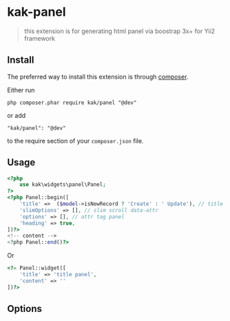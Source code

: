 # kak-panel
> this extension is for generating html panel via boostrap 3x+ for Yii2 framework

Install
-----
The preferred way to install this extension is through [composer](http://getcomposer.org/download/).

Either run

```
php composer.phar require kak/panel "@dev"
```
or add 
```
"kak/panel": "@dev"
```
to the require section of your `composer.json` file.

Usage
-----
```php
<?php
    use kak\widgets\panel\Panel;
?>
<?php Panel::begin([
    'title' =>  ($model->isNewRecord ? 'Create' : ' Update'), // title panel
    'slimOptions' => [], // slim scroll data-attr
    'options' => [], // attr tag panel
    'heading' => true,
])?>
<!-- content -->
<?php Panel::end()?>
```
Or
```php 
<?= Panel::widget([
    'title' => 'title panel',
    'content' => ''
])?>
```
Options
----

